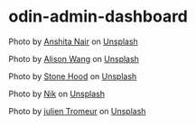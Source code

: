 # odin-admin-dashboard

Photo by <a href="https://unsplash.com/@anshitan?utm_content=creditCopyText&utm_medium=referral&utm_source=unsplash">Anshita Nair</a> on <a href="https://unsplash.com/photos/an-orange-cartoon-character-with-two-eyes-and-a-backpack-0rxLLHD1XxA?utm_content=creditCopyText&utm_medium=referral&utm_source=unsplash">Unsplash</a>

Photo by <a href="https://unsplash.com/@alison_wang?utm_content=creditCopyText&utm_medium=referral&utm_source=unsplash">Alison Wang</a> on <a href="https://unsplash.com/photos/yellow-and-black-robot-toy-mou0S7ViElQ?utm_content=creditCopyText&utm_medium=referral&utm_source=unsplash">Unsplash</a>

Photo by <a href="https://unsplash.com/@stonehood?utm_content=creditCopyText&utm_medium=referral&utm_source=unsplash">Stone Hood</a> on <a href="https://unsplash.com/photos/girl-in-yellow-and-blue-dress-holding-white-balloon-sfAEazGOY0M?utm_content=creditCopyText&utm_medium=referral&utm_source=unsplash">Unsplash</a>

Photo by <a href="https://unsplash.com/@helloimnik?utm_content=creditCopyText&utm_medium=referral&utm_source=unsplash">Nik</a> on <a href="https://unsplash.com/photos/marvel-spider-man-action-figure-Oklzj82ffsQ?utm_content=creditCopyText&utm_medium=referral&utm_source=unsplash">Unsplash</a>

Photo by <a href="https://unsplash.com/@julientromeur?utm_content=creditCopyText&utm_medium=referral&utm_source=unsplash">julien Tromeur</a> on <a href="https://unsplash.com/photos/a-cartoon-character-wearing-a-face-mask-and-running-6-adg66qleM?utm_content=creditCopyText&utm_medium=referral&utm_source=unsplash">Unsplash</a>
